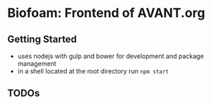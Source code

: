 # Biofoam: Frontend of AVANT.org

## Getting Started
- uses nodejs with gulp and bower for development and package management
- in a shell located at the root directory run `npm start`

## TODOs
